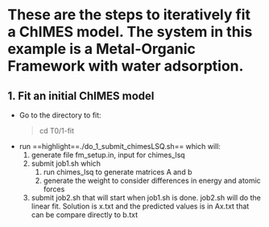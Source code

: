 # These are the steps to iteratively fit a ChIMES model. The system in this example is a Metal-Organic Framework with water adsorption.
## 1.   Fit an initial ChIMES model
   * Go to the directory to fit:
     > cd T0/1-fit
   * run ==highlight==./do_1_submit_chimesLSQ.sh== which will:
      1. generate file fm_setup.in, input for chimes_lsq  
      2. submit job1.sh which
         1. run chimes_lsq to generate matrices A and b
         2. generate the weight to consider differences in energy and atomic forces
      3. submit job2.sh that will start when job1.sh is done. job2.sh will do the linear fit. Solution is x.txt and the predicted values is in Ax.txt that can be compare directly to b.txt
